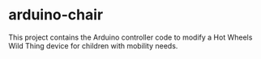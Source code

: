 # arduino-chair
This project contains the Arduino controller code to modify a Hot Wheels Wild Thing device for children with mobility needs.
